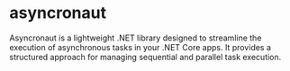 # asyncronaut
Asyncronaut is a lightweight .NET library designed to streamline the execution of asynchronous tasks in your .NET Core apps. It provides a structured approach for managing sequential and parallel task execution.
